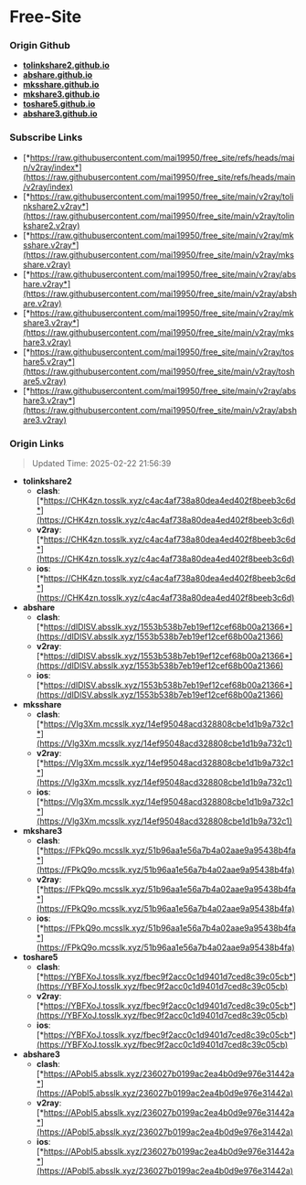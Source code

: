 # Free-Site

### Origin Github

- [**tolinkshare2.github.io**](https://github.com/tolinkshare2/tolinkshare2.github.io)
- [**abshare.github.io**](https://github.com/abshare/abshare.github.io)
- [**mksshare.github.io**](https://github.com/mksshare/mksshare.github.io)
- [**mkshare3.github.io**](https://github.com/mkshare3/mkshare3.github.io)
- [**toshare5.github.io**](https://github.com/toshare5/toshare5.github.io)
- [**abshare3.github.io**](https://github.com/abshare3/abshare3.github.io)

### Subscribe Links

- [*https://raw.githubusercontent.com/mai19950/free_site/refs/heads/main/v2ray/index*](https://raw.githubusercontent.com/mai19950/free_site/refs/heads/main/v2ray/index)
- [*https://raw.githubusercontent.com/mai19950/free_site/main/v2ray/tolinkshare2.v2ray*](https://raw.githubusercontent.com/mai19950/free_site/main/v2ray/tolinkshare2.v2ray)
- [*https://raw.githubusercontent.com/mai19950/free_site/main/v2ray/mksshare.v2ray*](https://raw.githubusercontent.com/mai19950/free_site/main/v2ray/mksshare.v2ray)
- [*https://raw.githubusercontent.com/mai19950/free_site/main/v2ray/abshare.v2ray*](https://raw.githubusercontent.com/mai19950/free_site/main/v2ray/abshare.v2ray)
- [*https://raw.githubusercontent.com/mai19950/free_site/main/v2ray/mkshare3.v2ray*](https://raw.githubusercontent.com/mai19950/free_site/main/v2ray/mkshare3.v2ray)
- [*https://raw.githubusercontent.com/mai19950/free_site/main/v2ray/toshare5.v2ray*](https://raw.githubusercontent.com/mai19950/free_site/main/v2ray/toshare5.v2ray)
- [*https://raw.githubusercontent.com/mai19950/free_site/main/v2ray/abshare3.v2ray*](https://raw.githubusercontent.com/mai19950/free_site/main/v2ray/abshare3.v2ray)

### Origin Links

> Updated Time: 2025-02-22 21:56:39

- **tolinkshare2**
  - **clash**: [*https://CHK4zn.tosslk.xyz/c4ac4af738a80dea4ed402f8beeb3c6d*](https://CHK4zn.tosslk.xyz/c4ac4af738a80dea4ed402f8beeb3c6d)
  - **v2ray**: [*https://CHK4zn.tosslk.xyz/c4ac4af738a80dea4ed402f8beeb3c6d*](https://CHK4zn.tosslk.xyz/c4ac4af738a80dea4ed402f8beeb3c6d)
  - **ios**: [*https://CHK4zn.tosslk.xyz/c4ac4af738a80dea4ed402f8beeb3c6d*](https://CHK4zn.tosslk.xyz/c4ac4af738a80dea4ed402f8beeb3c6d)
- **abshare**
  - **clash**: [*https://dIDlSV.absslk.xyz/1553b538b7eb19ef12cef68b00a21366*](https://dIDlSV.absslk.xyz/1553b538b7eb19ef12cef68b00a21366)
  - **v2ray**: [*https://dIDlSV.absslk.xyz/1553b538b7eb19ef12cef68b00a21366*](https://dIDlSV.absslk.xyz/1553b538b7eb19ef12cef68b00a21366)
  - **ios**: [*https://dIDlSV.absslk.xyz/1553b538b7eb19ef12cef68b00a21366*](https://dIDlSV.absslk.xyz/1553b538b7eb19ef12cef68b00a21366)
- **mksshare**
  - **clash**: [*https://Vlg3Xm.mcsslk.xyz/14ef95048acd328808cbe1d1b9a732c1*](https://Vlg3Xm.mcsslk.xyz/14ef95048acd328808cbe1d1b9a732c1)
  - **v2ray**: [*https://Vlg3Xm.mcsslk.xyz/14ef95048acd328808cbe1d1b9a732c1*](https://Vlg3Xm.mcsslk.xyz/14ef95048acd328808cbe1d1b9a732c1)
  - **ios**: [*https://Vlg3Xm.mcsslk.xyz/14ef95048acd328808cbe1d1b9a732c1*](https://Vlg3Xm.mcsslk.xyz/14ef95048acd328808cbe1d1b9a732c1)
- **mkshare3**
  - **clash**: [*https://FPkQ9o.mcsslk.xyz/51b96aa1e56a7b4a02aae9a95438b4fa*](https://FPkQ9o.mcsslk.xyz/51b96aa1e56a7b4a02aae9a95438b4fa)
  - **v2ray**: [*https://FPkQ9o.mcsslk.xyz/51b96aa1e56a7b4a02aae9a95438b4fa*](https://FPkQ9o.mcsslk.xyz/51b96aa1e56a7b4a02aae9a95438b4fa)
  - **ios**: [*https://FPkQ9o.mcsslk.xyz/51b96aa1e56a7b4a02aae9a95438b4fa*](https://FPkQ9o.mcsslk.xyz/51b96aa1e56a7b4a02aae9a95438b4fa)
- **toshare5**
  - **clash**: [*https://YBFXoJ.tosslk.xyz/fbec9f2acc0c1d9401d7ced8c39c05cb*](https://YBFXoJ.tosslk.xyz/fbec9f2acc0c1d9401d7ced8c39c05cb)
  - **v2ray**: [*https://YBFXoJ.tosslk.xyz/fbec9f2acc0c1d9401d7ced8c39c05cb*](https://YBFXoJ.tosslk.xyz/fbec9f2acc0c1d9401d7ced8c39c05cb)
  - **ios**: [*https://YBFXoJ.tosslk.xyz/fbec9f2acc0c1d9401d7ced8c39c05cb*](https://YBFXoJ.tosslk.xyz/fbec9f2acc0c1d9401d7ced8c39c05cb)
- **abshare3**
  - **clash**: [*https://APobI5.absslk.xyz/236027b0199ac2ea4b0d9e976e31442a*](https://APobI5.absslk.xyz/236027b0199ac2ea4b0d9e976e31442a)
  - **v2ray**: [*https://APobI5.absslk.xyz/236027b0199ac2ea4b0d9e976e31442a*](https://APobI5.absslk.xyz/236027b0199ac2ea4b0d9e976e31442a)
  - **ios**: [*https://APobI5.absslk.xyz/236027b0199ac2ea4b0d9e976e31442a*](https://APobI5.absslk.xyz/236027b0199ac2ea4b0d9e976e31442a)
